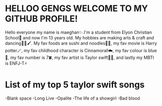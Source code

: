 <h1>HELLOO GENGS WELCOME TO MY GITHUB PROFILE!</h1>
<p> Hello everyone my name is maeghan✨.I'm a student from Elyon Christian School🏫 and now I'm 13 years old. My hobbies are making arts & craft and dancing💃🎨🖌.
    My fav foods are sushi and noodles🍣🍜, my fav movie is Harry potter🪄, my fav childhood character is Cinnamorall☁️, my fav colour is blue 💙, my fav number is 7🍀,
    my fav artist is Taylor swift🎤🎶, and lastly my MBTI is ENFJ-T⚡️</p>

<h1>List of my top 5 taylor swift songs</h1>
 <p>-Blank space
    -Long Live
    -Opalite
    -The life of a showgirl
    -Bad blood</p>
